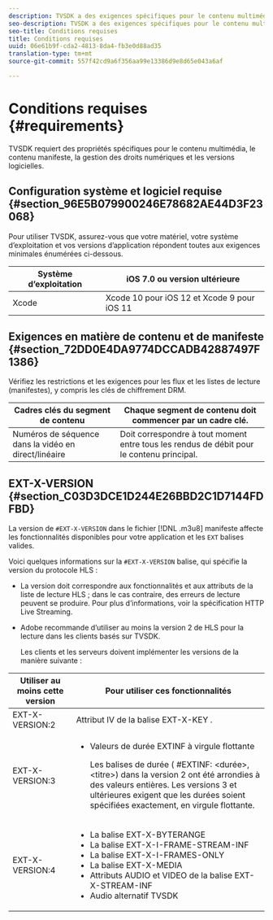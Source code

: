 ```yaml
---
description: TVSDK a des exigences spécifiques pour le contenu multimédia, le contenu manifeste, la gestion des droits numériques et les versions logicielles.
seo-description: TVSDK a des exigences spécifiques pour le contenu multimédia, le contenu manifeste, la gestion des droits numériques et les versions logicielles.
seo-title: Conditions requises
title: Conditions requises
uuid: 06e61b9f-cda2-4813-8da4-fb3e0d88ad35
translation-type: tm+mt
source-git-commit: 557f42cd9a6f356aa99e13386d9e8d65e043a6af

---
```



# Conditions requises {#requirements}

TVSDK requiert des propriétés spécifiques pour le contenu multimédia, le contenu manifeste, la gestion des droits numériques et les versions logicielles.

## Configuration système et logiciel requise {#section_96E5B079900246E78682AE44D3F23068}

Pour utiliser TVSDK, assurez-vous que votre matériel, votre système d’exploitation et vos versions d’application répondent toutes aux exigences minimales énumérées ci-dessous.

| Système d’exploitation | iOS 7.0 ou version ultérieure |
|---|---|
| Xcode | Xcode 10 pour iOS 12 et Xcode 9 pour iOS 11 |

## Exigences en matière de contenu et de manifeste {#section_72DD0E4DA9774DCCADB42887497F1386}

Vérifiez les restrictions et les exigences pour les flux et les listes de lecture (manifestes), y compris les clés de chiffrement DRM.

| Cadres clés du segment de contenu | Chaque segment de contenu doit commencer par un cadre clé. |
|---|---|
| Numéros de séquence dans la vidéo en direct/linéaire | Doit correspondre à tout moment entre tous les rendus de débit pour le contenu principal. |

## EXT-X-VERSION {#section_C03D3DCE1D244E26BBD2C1D7144FDFBD}

La version de `#EXT-X-VERSION` dans le fichier [!DNL .m3u8] manifeste affecte les fonctionnalités disponibles pour votre application et les `EXT` balises valides.

Voici quelques informations sur la `#EXT-X-VERSION` balise, qui spécifie la version du protocole HLS :

* La version doit correspondre aux fonctionnalités et aux attributs de la liste de lecture HLS ; dans le cas contraire, des erreurs de lecture peuvent se produire. Pour plus d’informations, voir la spécification [](https://datatracker.ietf.org/doc/draft-pantos-http-live-streaming/?include_text=1)HTTP Live Streaming.
* Adobe recommande d’utiliser au moins la version 2 de HLS pour la lecture dans les clients basés sur TVSDK.

   Les clients et les serveurs doivent implémenter les versions de la manière suivante :

<table frame="all" colsep="1" rowsep="1" id="table_62EB98EDD9DE49EC84CB1C7D59BC40E6"> 
 <thead> 
  <tr rowsep="1"> 
   <th colname="1" class="entry"> Utiliser au moins cette version </th> 
   <th colname="2" class="entry"> Pour utiliser ces fonctionnalités </th> 
  </tr> 
 </thead>
 <tbody> 
  <tr rowsep="1"> 
   <td colname="1"> <span class="codeph"> EXT-X-VERSION:2 </span> </td> 
   <td colname="2"> Attribut IV de la <span class="codeph"> balise EXT-X-KEY </span> . </td> 
  </tr> 
  <tr rowsep="1"> 
   <td colname="1"> <span class="codeph"> EXT-X-VERSION:3 </span> </td> 
   <td colname="2"> 
    <ul id="ul_C9500D3F934848639C204BF248F139FF"> 
     <li id="li_535A7E3FABCB46FE872A7EA5DE2A1784">Valeurs de <span class="codeph"> </span> durée EXTINF à virgule flottante <p>Les balises de durée ( <span class="codeph"> #EXTINF: </span>&lt;durée&gt;,&lt;titre&gt;) dans la version 2 ont été arrondies à des valeurs entières. Les versions 3 et ultérieures exigent que les durées soient spécifiées exactement, en virgule flottante. </p> </li> 
    </ul> </td> 
  </tr> 
  <tr rowsep="0"> 
   <td colname="1"> <span class="codeph"> EXT-X-VERSION:4 </span> </td> 
   <td colname="2"> 
    <ul id="ul_3355A6CBBE2141DDB92660BB4B604D70"> 
     <li id="li_5E73D41AF6DC4CEE88D6C029FFCFC350">La <span class="codeph"> balise EXT-X-BYTERANGE </span> </li> 
     <li id="li_BF5141F516F749E5890860D487EB5287">La <span class="codeph"> balise EXT-X-I-FRAME-STREAM-INF </span> </li> 
     <li id="li_E0D399A13812499B94107CDE62998EE9">La <span class="codeph"> </span> balise EXT-X-I-FRAMES-ONLY </li> 
     <li id="li_A7783AFF99854EFBBAECD2967E4CBF2B">La <span class="codeph"> balise EXT-X-MEDIA </span> </li> 
     <li id="li_15AE652F33C1454AA90DDC65E7D6C2FD">Attributs <span class="codeph"> AUDIO </span> et <span class="codeph"> VIDEO </span> de la balise <span class="codeph"> EXT-X-STREAM-INF </span> </li> 
     <li id="li_DB2A7847D5884F6E91FD9E78101FBCA5">Audio alternatif TVSDK </li> 
    </ul> </td> 
  </tr> 
 </tbody> 
</table>